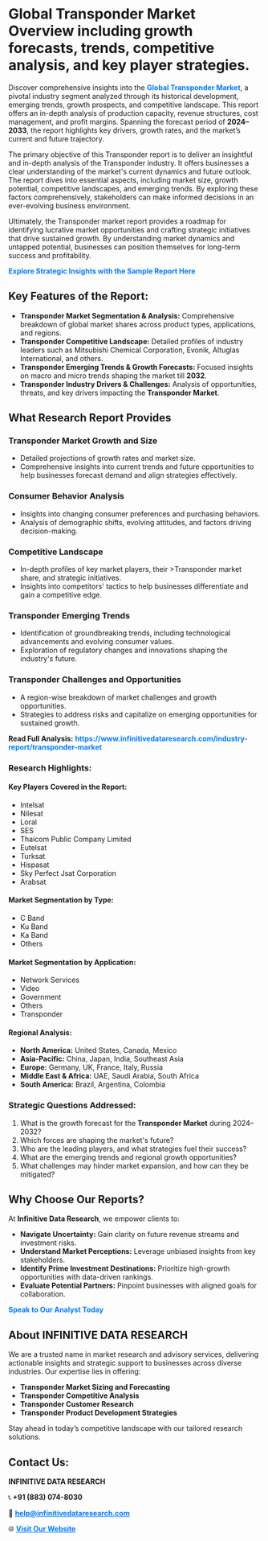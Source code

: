<h1>Global Transponder Market Overview including growth forecasts, trends, competitive analysis, and key player strategies.</h1>
<p>
Discover comprehensive insights into the 
<a href="https://www.infinitivedataresearch.com/industry-report/transponder-market" rel="dofollow" style="color: #007BFF; text-decoration: none;"><strong>Global Transponder Market</strong></a>, a pivotal industry segment analyzed through its historical development, emerging trends, growth prospects, and competitive landscape. This report offers an in-depth analysis of production capacity, revenue structures, cost management, and profit margins. Spanning the forecast period of <strong>2024–2033</strong>, the report highlights key drivers, growth rates, and the market’s current and future trajectory.
</p>
<p>
The primary objective of this Transponder report is to deliver an insightful and in-depth analysis of the Transponder industry. It offers businesses a clear understanding of the market's current dynamics and future outlook. The report dives into essential aspects, including market size, growth potential, competitive landscapes, and emerging trends. By exploring these factors comprehensively, stakeholders can make informed decisions in an ever-evolving business environment.
</p>
<p>
Ultimately, the Transponder market report provides a roadmap for identifying lucrative market opportunities and crafting strategic initiatives that drive sustained growth. By understanding market dynamics and untapped potential, businesses can position themselves for long-term success and profitability.
</p>
<p>
<a href="https://www.infinitivedataresearch.com/request-sample/reportId=103079" style="color: #007BFF; text-decoration: none;"><strong>Explore Strategic Insights with the Sample Report Here</strong></a>
</p>

<h2>Key Features of the Report:</h2>
<ul>
<li><strong>Transponder Market Segmentation & Analysis:</strong> Comprehensive breakdown of global market shares across product types, applications, and regions.</li>
<li><strong>Transponder Competitive Landscape:</strong> Detailed profiles of industry leaders such as Mitsubishi Chemical Corporation, Evonik, Altuglas International, and others.</li>
<li><strong>Transponder Emerging Trends & Growth Forecasts:</strong> Focused insights on macro and micro trends shaping the market till <strong>2032</strong>.</li>
<li><strong>Transponder Industry Drivers & Challenges:</strong> Analysis of opportunities, threats, and key drivers impacting the <strong>Transponder Market</strong>.</li>
</ul>

<h2>What Research Report Provides</h2>
<h3>Transponder Market Growth and Size</h3>
<ul>
<li>Detailed projections of growth rates and market size.</li>
<li>Comprehensive insights into current trends and future opportunities to help businesses forecast demand and align strategies effectively.</li>
</ul>

<h3>Consumer Behavior Analysis</h3>
<ul>
<li>Insights into changing consumer preferences and purchasing behaviors.</li>
<li>Analysis of demographic shifts, evolving attitudes, and factors driving decision-making.</li>
</ul>

<h3>Competitive Landscape</h3>
<ul>
<li>In-depth profiles of key market players, their >Transponder market share, and strategic initiatives.</li>
<li>Insights into competitors' tactics to help businesses differentiate and gain a competitive edge.</li>
</ul>

<h3>Transponder Emerging Trends</h3>
<ul>
<li>Identification of groundbreaking trends, including technological advancements and evolving consumer values.</li>
<li>Exploration of regulatory changes and innovations shaping the industry's future.</li>
</ul>

<h3>Transponder Challenges and Opportunities</h3>
<ul>
<li>A region-wise breakdown of market challenges and growth opportunities.</li>
<li>Strategies to address risks and capitalize on emerging opportunities for sustained growth.</li>
</ul>
<p><strong>Read Full Analysis:</strong> <a href="https://www.infinitivedataresearch.com/industry-report/transponder-market" rel="dofollow" style="color: #007BFF; text-decoration: none;"><strong>https://www.infinitivedataresearch.com/industry-report/transponder-market</strong></a></p>
<h3>Research Highlights:</h3>
<h4>Key Players Covered in the Report:</h4>
<ul><li>Intelsat</li><li>Nilesat</li><li>Loral</li><li>SES</li><li>Thaicom Public Company Limited</li><li>Eutelsat</li><li>Turksat</li><li>Hispasat</li><li>Sky Perfect Jsat Corporation</li><li>Arabsat</li></ul>
<h4>Market Segmentation by Type:</h4>
<ul><li>C Band</li><li>Ku Band</li><li>Ka Band</li><li>Others</li></ul>
<h4>Market Segmentation by Application:</h4>
<ul><li>Network Services</li><li>Video</li><li>Government</li><li>Others</li><li>Transponder</li></ul>

<h4>Regional Analysis:</h4>
<ul>
<li><strong>North America:</strong> United States, Canada, Mexico</li>
<li><strong>Asia-Pacific:</strong> China, Japan, India, Southeast Asia</li>
<li><strong>Europe:</strong> Germany, UK, France, Italy, Russia</li>
<li><strong>Middle East & Africa:</strong> UAE, Saudi Arabia, South Africa</li>
<li><strong>South America:</strong> Brazil, Argentina, Colombia</li>
</ul>

<h3>Strategic Questions Addressed:</h3>
<ol>
<li>What is the growth forecast for the <strong>Transponder Market</strong> during 2024–2032?</li>
<li>Which forces are shaping the market's future?</li>
<li>Who are the leading players, and what strategies fuel their success?</li>
<li>What are the emerging trends and regional growth opportunities?</li>
<li>What challenges may hinder market expansion, and how can they be mitigated?</li>
</ol>

<h2>Why Choose Our Reports?</h2>
<p>At <strong>Infinitive Data Research</strong>, we empower clients to:</p>
<ul>
<li><strong>Navigate Uncertainty:</strong> Gain clarity on future revenue streams and investment risks.</li>
<li><strong>Understand Market Perceptions:</strong> Leverage unbiased insights from key stakeholders.</li>
<li><strong>Identify Prime Investment Destinations:</strong> Prioritize high-growth opportunities with data-driven rankings.</li>
<li><strong>Evaluate Potential Partners:</strong> Pinpoint businesses with aligned goals for collaboration.</li>
</ul>
<p><a href="https://www.infinitivedataresearch.com/industry-report/transponder-market" rel="dofollow" style="color: #007BFF; text-decoration: none;"><strong>Speak to Our Analyst Today</strong></a></p>

<h2>About INFINITIVE DATA RESEARCH</h2>
<p>We are a trusted name in market research and advisory services, delivering actionable insights and strategic support to businesses across diverse industries. Our expertise lies in offering:</p>
<ul>
<li><strong>Transponder Market Sizing and Forecasting</strong></li>
<li><strong>Transponder Competitive Analysis</strong></li>
<li><strong>Transponder Customer Research</strong></li>
<li><strong>Transponder Product Development Strategies</strong></li>
</ul>
<p>Stay ahead in today’s competitive landscape with our tailored research solutions.</p>

<h2>Contact Us:</h2>
<p><strong>INFINITIVE DATA RESEARCH</strong></p>
<p>📞 <strong>+91 (883) 074-8030</strong></p>
<p>📧 <strong><a href="mailto:help@infinitivedataresearch.com" style="color: #007BFF;">help@infinitivedataresearch.com</a></strong></p>
<p>🌐 <strong><a href="https://www.infinitivedataresearch.com" rel="dofollow" style="color: #007BFF;">Visit Our Website</a></strong></p>